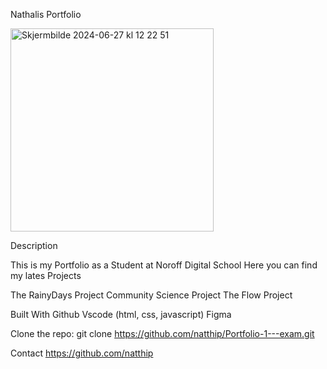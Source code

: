 Nathalis Portfolio 

<img width="325" alt="Skjermbilde 2024-06-27 kl  12 22 51" src="https://github.com/natthip/Portfolio-1---exam/assets/142994336/4dcfbbc2-a8b8-4d56-9faa-cafb2fda5ca5">



Description

This is my Portfolio as a Student at Noroff Digital School
Here you can find my lates Projects 

The RainyDays Project 
Community Science Project
The Flow Project


Built With
Github
Vscode (html, css, javascript)
Figma



Clone the repo:
git clone https://github.com/natthip/Portfolio-1---exam.git


Contact
https://github.com/natthip






